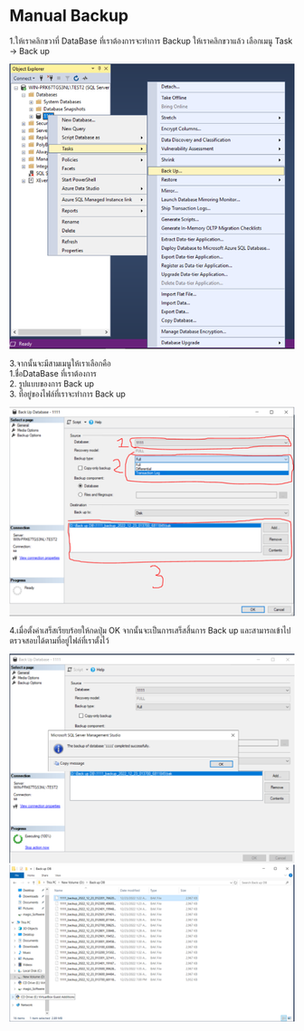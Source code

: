 # Manual Backup

1.ให้เราคลิกขวาที่ DataBase ที่เราต้องการจะทำการ Backup ให้เราคลิกขวาแล้ว เลือกเมนู Task -> Back up&#x20;

![](<../../.gitbook/assets/image (14).png>)

3.จากนั้นจะมีสามเมนูให้เราเลือกคือ\
1.ชื่อDataBase ที่เราต้องการ\
2\. รูปแบบของการ  Back up \
3\. ที่อยู่ของไฟล์ที่เราจะทำการ Back up&#x20;

![](<../../.gitbook/assets/image (53).png>)



4.เมื่อตั้งค่าเสร็สเรียบร้อยให้กดปุ่ม OK จากนั้นจะเป็นการเสร็สสิ้นการ Back up และสามารถเข้าไปตรวจสอบได้ตามที่อยู่ไฟล์ที่เราตั้งไว้&#x20;

![](<../../.gitbook/assets/image (29).png>) ![](<../../.gitbook/assets/image (87).png>)
